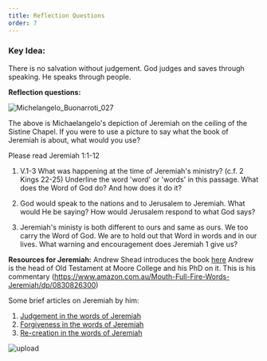 ```yaml
---
title: Reflection Questions
order: 7
---
```


### Key Idea: 
There is no salvation without judgement. God judges and saves through speaking. He speaks through people. 

**Reflection questions:**

![Michelangelo_Buonarroti_027](https://github.com/stgeorgeshurstville/bulletin/assets/119166299/84a5bc71-9bdb-4061-9334-4b53791fdd29)

The above is Michaelangelo's depiction of Jeremiah on the ceiling of the Sistine Chapel. If you were to use a picture to say what the book of Jeremiah is about, what would you use?

Please read Jeremiah 1:1-12
1. V.1-3 What was happening at the time of Jeremiah's ministry? (c.f. 2 Kings 22-25)
Underline the word 'word' or 'words' in this passage.
What does the Word of God do? And how does it do it?

2. God would speak to the nations and to Jerusalem to Jeremiah. What would He be saying?
How would Jerusalem respond to what God says?

3. Jeremiah's ministy is both different to ours and same as ours. We too carry the Word of God. We are to hold out that Word in words and in our lives. What warning and encouragement does Jeremiah 1 give us?

**Resources for Jeremiah:**
Andrew Shead introduces the book [here](https://moorecollege.access.preservica.com/IO_150994cd-7330-4a42-a2d8-894e4b492258/)
Andrew is the head of Old Testament at Moore College and his PhD on it. This is his commentary (https://www.amazon.com.au/Mouth-Full-Fire-Words-Jeremiah/dp/0830826300)

Some brief articles on Jeremiah by him: 
1. [Judgement in the words of Jeremiah](http://thebriefing.com.au/2012/09/judgement-in-the-words-of-jeremiah/)
2. [Forgiveness in the words of Jeremiah](http://thebriefing.com.au/2013/01/forgiveness-in-the-words-of-jeremiah/)
3. [Re-creation in the words of Jeremiah](http://thebriefing.com.au/2013/05/re-creation-in-the-words-of-jeremiah/)

![upload](https://github.com/stgeorgeshurstville/bulletin/assets/119166299/148ee660-ee69-46d7-bbc8-139ef05558f8)


